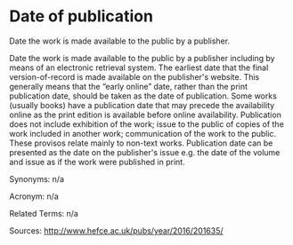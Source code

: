 # Date of publication

Date the work is made available to the public by a publisher.

Date the work is made available to the public by a publisher including by means of an electronic retrieval system. The earliest date that the final version-of-record is made available on the publisher's website. This generally means that the “early online” date, rather than the print publication date, should be taken as the date of publication. Some works (usually books) have a publication date that may precede the availability online as the print edition is available before online availability. Publication does not include exhibition of the work; issue to the public of copies of the work included in another work; communication of the work to the public. These provisos relate mainly to non-text works. Publication date can be presented as the date on the publisher's issue e.g. the date of the volume and issue as if the work were published in print.

Synonyms: n/a

Acronym: n/a

Related Terms: n/a

Sources: http://www.hefce.ac.uk/pubs/year/2016/201635/